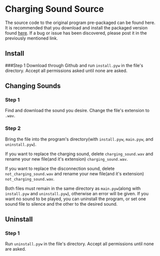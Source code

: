 # Charging Sound Source
The source code to the original program pre-packaged can be found here. It is recommended that you download and install the packaged version found [here](https://github.com/TomTheCatt/Charging-Sound). If a bug or issue has been discovered, please post it in the previously mentioned link.

## Install
###Step 1
Download through Github and run `install.pyw` in the file's directory. Accept all permissions asked until none are asked.

## Changing Sounds
### Step 1
Find and download the sound you desire. Change the file's extension to `.wav`.

### Step 2
Bring the file into the program's directory(with `install.pyw`, `main.pyw`, and `uninstall.pyw`).

If you want to replace the charging sound, delete `charging_sound.wav` and rename your new file(and it's extension) `charging_sound.wav`.

If you want to replace the disconnection sound, delete `not_charging_sound.wav` and rename your new file(and it's extension) `not_charging_sound.wav`.

Both files must remain in the same directory as `main.pyw`(along with `install.pyw` and `uninstall.pyw`), otherwise an error will be given. If you want no sound to be played, you can uninstall the program, or set one sound file to silence and the other to the desired sound.

## Uninstall
### Step 1
Run `uninstall.pyw` in the file's directory. Accept all permissions until none are asked.
